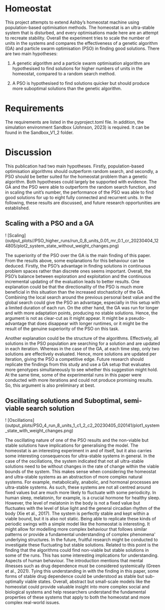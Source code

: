 # Homeostat

This project attempts to extend Ashby’s homeostat machine using population-based optimisation methods. The homeostat is an ultra-stable system that is disturbed, and every optimisations made here are an attempt to recreate stability. Overall the experiment tries to scale the number of units in the systems and compares the effectiveness of a genetic algorithm (GA) and particle swarm optimisation (PSO) in finding good solutions. There are two main hypotheses:

1) A genetic algorithm and a particle swarm optimisation algorithm are hypothesised to find solutions for higher numbers of units in the homeostat, compared to a random search method.

2) A PSO is hypothesised to find solutions quicker but should produce more suboptimal solutions than the genetic algorithm.

# Requirements

The requirements are listed in the pyproject.toml file. In addition, the simulation environment Sandbox (Johnson, 2023) is required. It can be found in the Sandbox_V1_2 folder. 

# Discussion

This publication had two main hypotheses. Firstly, population-based optimisation algorithms should outperform random search, and secondly, a PSO should be better suited for the homeostat problem than a genetic algorithm. Both hypotheses could largely be supported with evidence. The GA and the PSO were able to outperform the random search function, and in scaling the unit’s number, the performance of the PSO was able to find good solutions for up to eight fully connected and recurrent units. In the following, these results are discussed, and future research opportunities are established.

## Scaling with a PSO and a GA

! [Scaling] (output_plots//PSO_higher_runs/run_0_8_units_0.01_mr_0.1_cr_20230404_124805/plot2_system_state_without_weight_changes.png)

The superiority of the PSO over the GA is the main finding of this paper. From the results above, some explanations for this behaviour can be deduced. Firstly, the PSO’s advantage in finding solutions in continuous problem spaces rather than discrete ones seems important. Overall, the PSO’s balance between exploration and exploitation and the continuous incremental updating of the evaluation leads to better results. One explanation could be that the directionality of the PSO is much more beneficial in this situation than the increased stochasticity of the GA. Combining the local search around the previous personal best value and the global search could give the PSO an advantage, especially in this setup with a limited duration of each run. On the other hand, the GA was run for longer and with more adaptation points, producing no stable solutions. Hence, the argument is not as clear-cut as it might appear. It might be a pseudo-advantage that does disappear with longer runtimes, or it might be the result of the genuine superiority of the PSO on this task.

Another explanation could be the structure of the algorithms. Effectively, all solutions in the PSO population are searching for a solution and are updated in each iteration. Whereas in the case of the GA, at each time step, only two solutions are effectively evaluated. Hence, more solutions are updated per iteration, giving the PSO a competitive edge. Future research should replicate the findings from this study and use a GA setup that evaluates more genotypes simultaneously to see whether this suggestion might hold. At the same time, some of the experimental runs in this paper were conducted with more iterations and could not produce promising results. So, this argument is also preliminary at best.

## Oscillating solutions and Suboptimal, semi-viable search solution

! [Oscillations] (output_plots/PSO_4_run_8_units_1_c1_2_c2_20230405_020141/plot1_system_state_with_weight_changes.png)

The oscillating nature of one of the PSO results and the non-viable but stable solutions have implications for generalising the model. The homeostat is an interesting experiment in and of itself, but it also carries some interesting consequences for ultra-stable systems in general. In the case of the oscillations, the system indicated that not all ultra-stable solutions need to be without changes in the rate of change within the viable bounds of the system. This makes sense when considering the homeostat and ultra-stable systems as an abstraction of more complex natural systems. For example, metabolically, anabolic, and hormonal processes are ultra-stable systems. As such, these systems are not all centred around fixed values but are much more likely to fluctuate with some periodicity. In human sleep, melatonin, for example, is a crucial hormone for healthy sleep. However, the level of melatonin in the body is not a fixed value but fluctuates with the level of blue light and the general circadian rhythm of the body (Xie et al., 2017). The system is perfectly stable and kept within a viable bound, but it is also not static. Being able to replicate these kinds of periodic swings with a simple model like the homeostat is interesting. It might allow for modelling more complex behaviour that follows similar patterns or provide a fundamental understanding of complex phenomena' underlying structures. In the future, fruitful research might be conducted to investigate these fluctuating but stable solutions. Related to this point is the finding that the algorithms could find non-viable but stable solutions in some of the runs. This has some interesting implications for understanding. Aspects of human behaviour. The introduction mentions that mental illnesses such as drug dependence must be considered systemically (Green et al., 2021). Tying this understanding in with the finding in this paper, some forms of stable drug dependence could be understood as stable but sub-optimally viable states. Overall, abstract but small-scale models like the homeostat could provide valuable insight into more complex social and biological systems and help researchers understand the fundamental properties of these systems that apply to both the homeostat and more complex real-world issues.
